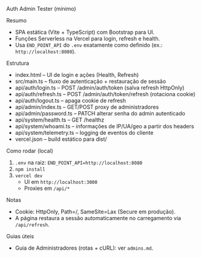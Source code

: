 Auth Admin Tester (mínimo)

Resumo
- SPA estática (Vite + TypeScript) com Bootstrap para UI.
- Funções Serverless na Vercel para login, refresh e health.
- Usa `END_POINT_API` do `.env` exatamente como definido (ex.: `http://localhost:8080`).

 Estrutura
- index.html – UI de login e ações (Health, Refresh)
- src/main.ts – fluxo de autenticação + restauração de sessão
- api/auth/login.ts – POST /admin/auth/token (salva refresh HttpOnly)
- api/auth/refresh.ts – POST /admin/auth/token/refresh (rotaciona cookie)
- api/auth/logout.ts – apaga cookie de refresh
- api/admin/index.ts – GET/POST proxy de administradores
- api/admin/password.ts – PATCH alterar senha do admin autenticado
- api/system/health.ts – GET /healthz
- api/system/whoami.ts – informações de IP/UA/geo a partir dos headers
- api/system/telemetry.ts – logging de eventos do cliente
- vercel.json – build estático para dist/

Como rodar (local)
1) `.env` na raiz: `END_POINT_API=http://localhost:8080`
2) `npm install`
3) `vercel dev`
   - UI em `http://localhost:3000`
   - Proxies em `/api/*`

Notas
- Cookie: HttpOnly, Path=/, SameSite=Lax (Secure em produção).
- A página restaura a sessão automaticamente no carregamento via `/api/refresh`.

Guias úteis
- Guia de Administradores (rotas + cURL): ver `admins.md`.

